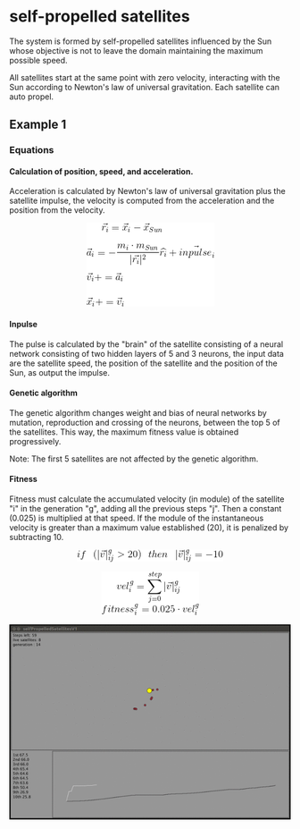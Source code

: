 # self-propelled satellites
The system is formed by self-propelled satellites influenced by the Sun whose objective is not to leave the domain maintaining the maximum possible speed.

All satellites start at the same point with zero velocity, interacting with the Sun according to Newton's law of universal gravitation. Each satellite can auto propel.

## Example 1

### Equations

#### Calculation of position, speed, and acceleration.
Acceleration is calculated by Newton's law of universal gravitation plus the satellite impulse, the velocity is computed from the acceleration and the position from the velocity.

<p align="center">
    <img src="https://github.com/planelles20/self-propelled-satellites/blob/master/img/posVelAccEq.gif?raw=true" alt="Calculation of position, speed, and acceleration"/>
</p>

#### Inpulse

The pulse is calculated by the "brain" of the satellite consisting of a neural network consisting of two hidden layers of 5 and 3 neurons, the input data are the satellite speed, the position of the satellite and the position of the Sun, as output the impulse.

#### Genetic algorithm
The genetic algorithm changes weight and bias of neural networks by mutation, reproduction and crossing of the neurons, between the top 5 of the satellites. This way, the maximum fitness value is obtained progressively.

Note: The first 5 satellites are not affected by the genetic algorithm.


#### Fitness

Fitness must calculate the accumulated velocity (in module) of the satellite "i" in the generation "g", adding all the previous steps "j". Then a constant (0.025) is multiplied at that speed. If the module of the instantaneous velocity is greater than a maximum value established (20), it is penalized by subtracting 10.

<p align="center">
    <img src="https://github.com/planelles20/self-propelled-satellites/blob/master/img/maxVelEq.gif?raw=true" alt="max velocity equations"/>
</p>

<p align="center">
    <img src="https://github.com/planelles20/self-propelled-satellites/blob/master/img/fitnessEq.gif?raw=true" alt="fitness equations"/>
</p>

<p align="center">
  <img src="https://github.com/planelles20/self-propelled-satellites/blob/master/img/example1.gif?raw=true" alt="Vicsek model 3D gif"/>
</p>
